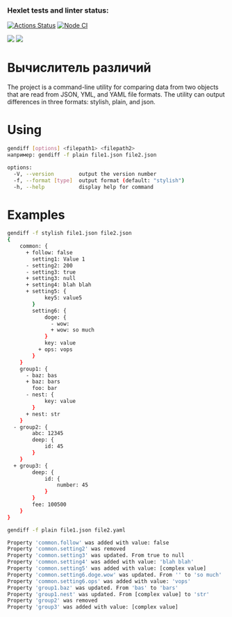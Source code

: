 ### Hexlet tests and linter status:

[![Actions Status](https://github.com/raf-coffee/frontend-project-46/workflows/hexlet-check/badge.svg)](https://github.com/raf-coffee/frontend-project-46/actions)
[![Node CI](https://github.com/raf-coffee/frontend-project-46/workflows/Node%20CI/badge.svg)](https://github.com/raf-coffee/frontend-project-46/actions)

<a href="https://codeclimate.com/github/raf-coffee/frontend-project-46/maintainability"><img src="https://api.codeclimate.com/v1/badges/ccb21937fa1db1450a96/maintainability" /></a>
<a href="https://codeclimate.com/github/raf-coffee/frontend-project-46/test_coverage"><img src="https://api.codeclimate.com/v1/badges/ccb21937fa1db1450a96/test_coverage" /></a>

# Вычислитель различий

The project is a command-line utility for comparing data from two objects that are read from JSON, YML, and YAML file
formats. The utility can output differences in three formats: stylish, plain, and json.

# Using

```bash
gendiff [options] <filepath1> <filepath2>
например: gendiff -f plain file1.json file2.json
```

```bash
options:
  -V, --version        output the version number
  -f, --format [type]  output format (default: "stylish")
  -h, --help           display help for command
```

# Examples

```bash
gendiff -f stylish file1.json file2.json
{
    common: {
      + follow: false
        setting1: Value 1
      - setting2: 200
      - setting3: true
      + setting3: null
      + setting4: blah blah
      + setting5: {
            key5: value5
        }
        setting6: {
            doge: {
              - wow:
              + wow: so much
            }
            key: value
          + ops: vops
        }
    }
    group1: {
      - baz: bas
      + baz: bars
        foo: bar
      - nest: {
            key: value
        }
      + nest: str
    }
  - group2: {
        abc: 12345
        deep: {
            id: 45
        }
    }
  + group3: {
        deep: {
            id: {
                number: 45
            }
        }
        fee: 100500
    }
}
```

```bash
gendiff -f plain file1.json file2.yaml

Property 'common.follow' was added with value: false
Property 'common.setting2' was removed
Property 'common.setting3' was updated. From true to null
Property 'common.setting4' was added with value: 'blah blah'
Property 'common.setting5' was added with value: [complex value]
Property 'common.setting6.doge.wow' was updated. From '' to 'so much'
Property 'common.setting6.ops' was added with value: 'vops'
Property 'group1.baz' was updated. From 'bas' to 'bars'
Property 'group1.nest' was updated. From [complex value] to 'str'
Property 'group2' was removed
Property 'group3' was added with value: [complex value]
```
